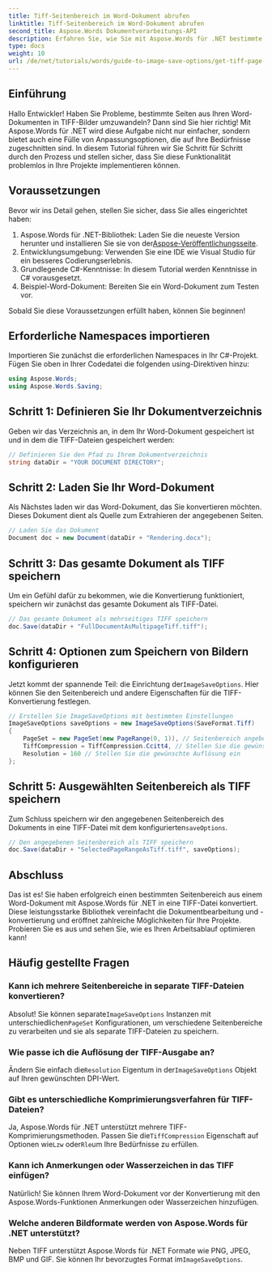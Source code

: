 ```yaml
---
title: Tiff-Seitenbereich im Word-Dokument abrufen
linktitle: Tiff-Seitenbereich im Word-Dokument abrufen
second_title: Aspose.Words Dokumentverarbeitungs-API
description: Erfahren Sie, wie Sie mit Aspose.Words für .NET bestimmte Seitenbereiche einfach in TIFF-Bilder konvertieren. Diese Schritt-für-Schritt-Anleitung führt Sie durch den gesamten Prozess.
type: docs
weight: 10
url: /de/net/tutorials/words/guide-to-image-save-options/get-tiff-page-range-word-document/
---
```

## Einführung

Hallo Entwickler! Haben Sie Probleme, bestimmte Seiten aus Ihren Word-Dokumenten in TIFF-Bilder umzuwandeln? Dann sind Sie hier richtig! Mit Aspose.Words für .NET wird diese Aufgabe nicht nur einfacher, sondern bietet auch eine Fülle von Anpassungsoptionen, die auf Ihre Bedürfnisse zugeschnitten sind. In diesem Tutorial führen wir Sie Schritt für Schritt durch den Prozess und stellen sicher, dass Sie diese Funktionalität problemlos in Ihre Projekte implementieren können.

## Voraussetzungen

Bevor wir ins Detail gehen, stellen Sie sicher, dass Sie alles eingerichtet haben:

1.  Aspose.Words für .NET-Bibliothek: Laden Sie die neueste Version herunter und installieren Sie sie von der[Aspose-Veröffentlichungsseite](https://releases.aspose.com/words/net/).
2. Entwicklungsumgebung: Verwenden Sie eine IDE wie Visual Studio für ein besseres Codierungserlebnis.
3. Grundlegende C#-Kenntnisse: In diesem Tutorial werden Kenntnisse in C# vorausgesetzt.
4. Beispiel-Word-Dokument: Bereiten Sie ein Word-Dokument zum Testen vor.

Sobald Sie diese Voraussetzungen erfüllt haben, können Sie beginnen!

## Erforderliche Namespaces importieren

Importieren Sie zunächst die erforderlichen Namespaces in Ihr C#-Projekt. Fügen Sie oben in Ihrer Codedatei die folgenden using-Direktiven hinzu:

```csharp
using Aspose.Words;
using Aspose.Words.Saving;
```

## Schritt 1: Definieren Sie Ihr Dokumentverzeichnis

Geben wir das Verzeichnis an, in dem Ihr Word-Dokument gespeichert ist und in dem die TIFF-Dateien gespeichert werden:

```csharp
// Definieren Sie den Pfad zu Ihrem Dokumentverzeichnis
string dataDir = "YOUR DOCUMENT DIRECTORY";
```

## Schritt 2: Laden Sie Ihr Word-Dokument

Als Nächstes laden wir das Word-Dokument, das Sie konvertieren möchten. Dieses Dokument dient als Quelle zum Extrahieren der angegebenen Seiten.

```csharp
// Laden Sie das Dokument
Document doc = new Document(dataDir + "Rendering.docx");
```

## Schritt 3: Das gesamte Dokument als TIFF speichern

Um ein Gefühl dafür zu bekommen, wie die Konvertierung funktioniert, speichern wir zunächst das gesamte Dokument als TIFF-Datei.

```csharp
// Das gesamte Dokument als mehrseitiges TIFF speichern
doc.Save(dataDir + "FullDocumentAsMultipageTiff.tiff");
```

## Schritt 4: Optionen zum Speichern von Bildern konfigurieren

 Jetzt kommt der spannende Teil: die Einrichtung der`ImageSaveOptions`. Hier können Sie den Seitenbereich und andere Eigenschaften für die TIFF-Konvertierung festlegen.

```csharp
// Erstellen Sie ImageSaveOptions mit bestimmten Einstellungen
ImageSaveOptions saveOptions = new ImageSaveOptions(SaveFormat.Tiff)
{
    PageSet = new PageSet(new PageRange(0, 1)), // Seitenbereich angeben (nullbasiert)
    TiffCompression = TiffCompression.Ccitt4, // Stellen Sie die gewünschte TIFF-Komprimierung ein
    Resolution = 160 // Stellen Sie die gewünschte Auflösung ein
};
```

## Schritt 5: Ausgewählten Seitenbereich als TIFF speichern

Zum Schluss speichern wir den angegebenen Seitenbereich des Dokuments in eine TIFF-Datei mit dem konfigurierten`saveOptions`.

```csharp
// Den angegebenen Seitenbereich als TIFF speichern
doc.Save(dataDir + "SelectedPageRangeAsTiff.tiff", saveOptions);
```

## Abschluss

Das ist es! Sie haben erfolgreich einen bestimmten Seitenbereich aus einem Word-Dokument mit Aspose.Words für .NET in eine TIFF-Datei konvertiert. Diese leistungsstarke Bibliothek vereinfacht die Dokumentbearbeitung und -konvertierung und eröffnet zahlreiche Möglichkeiten für Ihre Projekte. Probieren Sie es aus und sehen Sie, wie es Ihren Arbeitsablauf optimieren kann!

## Häufig gestellte Fragen

### Kann ich mehrere Seitenbereiche in separate TIFF-Dateien konvertieren?

 Absolut! Sie können separate`ImageSaveOptions` Instanzen mit unterschiedlichen`PageSet` Konfigurationen, um verschiedene Seitenbereiche zu verarbeiten und sie als separate TIFF-Dateien zu speichern.

### Wie passe ich die Auflösung der TIFF-Ausgabe an?

 Ändern Sie einfach die`Resolution` Eigentum in der`ImageSaveOptions` Objekt auf Ihren gewünschten DPI-Wert.

### Gibt es unterschiedliche Komprimierungsverfahren für TIFF-Dateien?

 Ja, Aspose.Words für .NET unterstützt mehrere TIFF-Komprimierungsmethoden. Passen Sie die`TiffCompression` Eigenschaft auf Optionen wie`Lzw` oder`Rle`um Ihre Bedürfnisse zu erfüllen.

### Kann ich Anmerkungen oder Wasserzeichen in das TIFF einfügen?

Natürlich! Sie können Ihrem Word-Dokument vor der Konvertierung mit den Aspose.Words-Funktionen Anmerkungen oder Wasserzeichen hinzufügen.

### Welche anderen Bildformate werden von Aspose.Words für .NET unterstützt?

 Neben TIFF unterstützt Aspose.Words für .NET Formate wie PNG, JPEG, BMP und GIF. Sie können Ihr bevorzugtes Format im`ImageSaveOptions`.